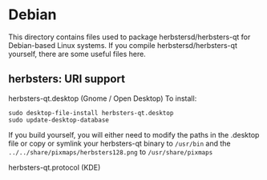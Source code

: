 
Debian
====================
This directory contains files used to package herbstersd/herbsters-qt
for Debian-based Linux systems. If you compile herbstersd/herbsters-qt yourself, there are some useful files here.

## herbsters: URI support ##


herbsters-qt.desktop  (Gnome / Open Desktop)
To install:

	sudo desktop-file-install herbsters-qt.desktop
	sudo update-desktop-database

If you build yourself, you will either need to modify the paths in
the .desktop file or copy or symlink your herbsters-qt binary to `/usr/bin`
and the `../../share/pixmaps/herbsters128.png` to `/usr/share/pixmaps`

herbsters-qt.protocol (KDE)

